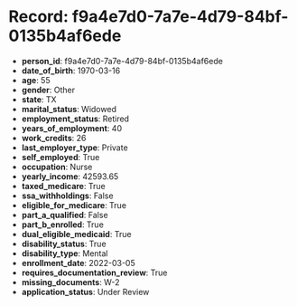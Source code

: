 # Record: f9a4e7d0-7a7e-4d79-84bf-0135b4af6ede

- **person_id**: f9a4e7d0-7a7e-4d79-84bf-0135b4af6ede
- **date_of_birth**: 1970-03-16
- **age**: 55
- **gender**: Other
- **state**: TX
- **marital_status**: Widowed
- **employment_status**: Retired
- **years_of_employment**: 40
- **work_credits**: 26
- **last_employer_type**: Private
- **self_employed**: True
- **occupation**: Nurse
- **yearly_income**: 42593.65
- **taxed_medicare**: True
- **ssa_withholdings**: False
- **eligible_for_medicare**: True
- **part_a_qualified**: False
- **part_b_enrolled**: True
- **dual_eligible_medicaid**: True
- **disability_status**: True
- **disability_type**: Mental
- **enrollment_date**: 2022-03-05
- **requires_documentation_review**: True
- **missing_documents**: W-2
- **application_status**: Under Review